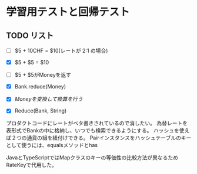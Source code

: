 # 学習用テストと回帰テスト

## TODO リスト

- [ ] $5 + 10CHF = $10(レートが 2:1 の場合)
- [x] $5 + $5 = $10
- [ ] $5 + $5がMoneyを返す
- [x] Bank.reduce(Money)
- [x] *Moneyを変換して換算を行う*
- [x] Reduce(Bank, String)


プロダクトコードにレートがベタ書きされているので消したい。
為替レートを表形式でBankの中に格納し、いつでも検索できるようにする。
ハッシュを使えば２つの通貨の組を紐付けできる。
Pairインスタンスをハッシュテーブルのキーとして使うには、equalsメソッドとhas


JavaとTypeScriptではMapクラスのキーの等価性の比較方法が異なるためRateKeyで代用した。
